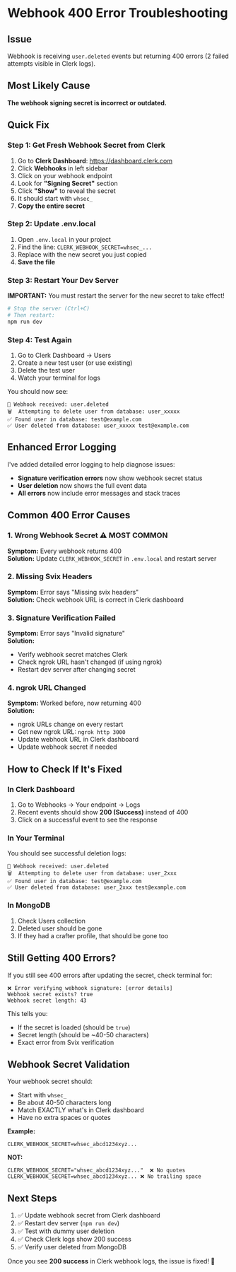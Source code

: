 # Webhook 400 Error Troubleshooting

## Issue
Webhook is receiving `user.deleted` events but returning 400 errors (2 failed attempts visible in Clerk logs).

## Most Likely Cause
**The webhook signing secret is incorrect or outdated.**

## Quick Fix

### Step 1: Get Fresh Webhook Secret from Clerk

1. Go to **Clerk Dashboard**: https://dashboard.clerk.com
2. Click **Webhooks** in left sidebar
3. Click on your webhook endpoint
4. Look for **"Signing Secret"** section
5. Click **"Show"** to reveal the secret
6. It should start with `whsec_`
7. **Copy the entire secret**

### Step 2: Update .env.local

1. Open `.env.local` in your project
2. Find the line: `CLERK_WEBHOOK_SECRET=whsec_...`
3. Replace with the new secret you just copied
4. **Save the file**

### Step 3: Restart Your Dev Server

**IMPORTANT:** You must restart the server for the new secret to take effect!

```powershell
# Stop the server (Ctrl+C)
# Then restart:
npm run dev
```

### Step 4: Test Again

1. Go to Clerk Dashboard → Users
2. Create a new test user (or use existing)
3. Delete the test user
4. Watch your terminal for logs

You should now see:
```
📨 Webhook received: user.deleted
🗑️  Attempting to delete user from database: user_xxxxx
✅ Found user in database: test@example.com
✅ User deleted from database: user_xxxxx test@example.com
```

## Enhanced Error Logging

I've added detailed error logging to help diagnose issues:

- **Signature verification errors** now show webhook secret status
- **User deletion** now shows the full event data
- **All errors** now include error messages and stack traces

## Common 400 Error Causes

### 1. Wrong Webhook Secret ⚠️ MOST COMMON
**Symptom:** Every webhook returns 400  
**Solution:** Update `CLERK_WEBHOOK_SECRET` in `.env.local` and restart server

### 2. Missing Svix Headers
**Symptom:** Error says "Missing svix headers"  
**Solution:** Check webhook URL is correct in Clerk dashboard

### 3. Signature Verification Failed
**Symptom:** Error says "Invalid signature"  
**Solution:** 
- Verify webhook secret matches Clerk
- Check ngrok URL hasn't changed (if using ngrok)
- Restart dev server after changing secret

### 4. ngrok URL Changed
**Symptom:** Worked before, now returning 400  
**Solution:**
- ngrok URLs change on every restart
- Get new ngrok URL: `ngrok http 3000`
- Update webhook URL in Clerk dashboard
- Update webhook secret if needed

## How to Check If It's Fixed

### In Clerk Dashboard
1. Go to Webhooks → Your endpoint → Logs
2. Recent events should show **200 (Success)** instead of 400
3. Click on a successful event to see the response

### In Your Terminal
You should see successful deletion logs:
```
📨 Webhook received: user.deleted
🗑️  Attempting to delete user from database: user_2xxx
✅ Found user in database: test@example.com
✅ User deleted from database: user_2xxx test@example.com
```

### In MongoDB
1. Check Users collection
2. Deleted user should be gone
3. If they had a crafter profile, that should be gone too

## Still Getting 400 Errors?

If you still see 400 errors after updating the secret, check terminal for:

```
❌ Error verifying webhook signature: [error details]
Webhook secret exists? true
Webhook secret length: 43
```

This tells you:
- If the secret is loaded (should be `true`)
- Secret length (should be ~40-50 characters)
- Exact error from Svix verification

## Webhook Secret Validation

Your webhook secret should:
- Start with `whsec_`
- Be about 40-50 characters long
- Match EXACTLY what's in Clerk dashboard
- Have no extra spaces or quotes

**Example:**
```
CLERK_WEBHOOK_SECRET=whsec_abcd1234xyz...
```

**NOT:**
```
CLERK_WEBHOOK_SECRET="whsec_abcd1234xyz..."  ❌ No quotes
CLERK_WEBHOOK_SECRET=whsec_abcd1234xyz... ❌ No trailing space
```

## Next Steps

1. ✅ Update webhook secret from Clerk dashboard
2. ✅ Restart dev server (`npm run dev`)
3. ✅ Test with dummy user deletion
4. ✅ Check Clerk logs show 200 success
5. ✅ Verify user deleted from MongoDB

Once you see **200 success** in Clerk webhook logs, the issue is fixed! 🎉
